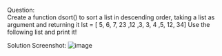 Question: <br>
Create a function dsort() to sort a list in descending order, taking a list as argument and returning it
lst = [ 5, 6, 7, 23 ,12 ,3, 3, 4 ,5, 12, 34]
Use the following list and print it!

Solution Screenshot:
![image](https://github.com/DaRkAnon1mous/Python-Codes-/assets/86824571/7997ce07-5e59-4393-a25c-2eed9ee64175)
